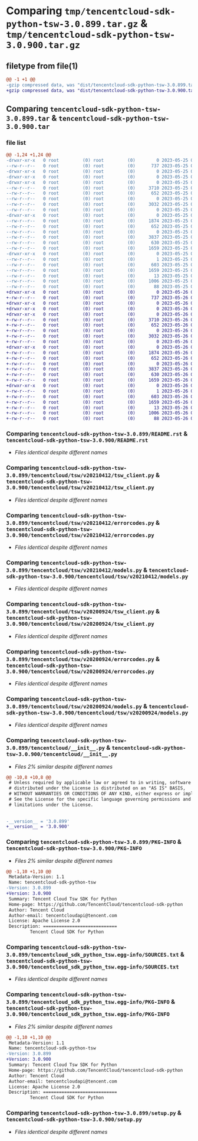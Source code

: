 # Comparing `tmp/tencentcloud-sdk-python-tsw-3.0.899.tar.gz` & `tmp/tencentcloud-sdk-python-tsw-3.0.900.tar.gz`

## filetype from file(1)

```diff
@@ -1 +1 @@
-gzip compressed data, was "dist/tencentcloud-sdk-python-tsw-3.0.899.tar", last modified: Thu May 25 00:40:26 2023, max compression
+gzip compressed data, was "dist/tencentcloud-sdk-python-tsw-3.0.900.tar", last modified: Fri May 26 02:31:24 2023, max compression
```

## Comparing `tencentcloud-sdk-python-tsw-3.0.899.tar` & `tencentcloud-sdk-python-tsw-3.0.900.tar`

### file list

```diff
@@ -1,24 +1,24 @@
-drwxr-xr-x   0 root         (0) root         (0)        0 2023-05-25 00:40:26.000000 tencentcloud-sdk-python-tsw-3.0.899/
--rw-r--r--   0 root         (0) root         (0)      737 2023-05-25 00:40:26.000000 tencentcloud-sdk-python-tsw-3.0.899/README.rst
-drwxr-xr-x   0 root         (0) root         (0)        0 2023-05-25 00:40:26.000000 tencentcloud-sdk-python-tsw-3.0.899/tencentcloud/
-drwxr-xr-x   0 root         (0) root         (0)        0 2023-05-25 00:40:26.000000 tencentcloud-sdk-python-tsw-3.0.899/tencentcloud/tsw/
-drwxr-xr-x   0 root         (0) root         (0)        0 2023-05-25 00:40:26.000000 tencentcloud-sdk-python-tsw-3.0.899/tencentcloud/tsw/v20210412/
--rw-r--r--   0 root         (0) root         (0)     3710 2023-05-25 00:40:26.000000 tencentcloud-sdk-python-tsw-3.0.899/tencentcloud/tsw/v20210412/tsw_client.py
--rw-r--r--   0 root         (0) root         (0)      652 2023-05-25 00:40:26.000000 tencentcloud-sdk-python-tsw-3.0.899/tencentcloud/tsw/v20210412/errorcodes.py
--rw-r--r--   0 root         (0) root         (0)        0 2023-05-25 00:40:26.000000 tencentcloud-sdk-python-tsw-3.0.899/tencentcloud/tsw/v20210412/__init__.py
--rw-r--r--   0 root         (0) root         (0)     3032 2023-05-25 00:40:26.000000 tencentcloud-sdk-python-tsw-3.0.899/tencentcloud/tsw/v20210412/models.py
--rw-r--r--   0 root         (0) root         (0)        0 2023-05-25 00:40:26.000000 tencentcloud-sdk-python-tsw-3.0.899/tencentcloud/tsw/__init__.py
-drwxr-xr-x   0 root         (0) root         (0)        0 2023-05-25 00:40:26.000000 tencentcloud-sdk-python-tsw-3.0.899/tencentcloud/tsw/v20200924/
--rw-r--r--   0 root         (0) root         (0)     1874 2023-05-25 00:40:26.000000 tencentcloud-sdk-python-tsw-3.0.899/tencentcloud/tsw/v20200924/tsw_client.py
--rw-r--r--   0 root         (0) root         (0)      652 2023-05-25 00:40:26.000000 tencentcloud-sdk-python-tsw-3.0.899/tencentcloud/tsw/v20200924/errorcodes.py
--rw-r--r--   0 root         (0) root         (0)        0 2023-05-25 00:40:26.000000 tencentcloud-sdk-python-tsw-3.0.899/tencentcloud/tsw/v20200924/__init__.py
--rw-r--r--   0 root         (0) root         (0)     3837 2023-05-25 00:40:26.000000 tencentcloud-sdk-python-tsw-3.0.899/tencentcloud/tsw/v20200924/models.py
--rw-r--r--   0 root         (0) root         (0)      630 2023-05-25 00:40:26.000000 tencentcloud-sdk-python-tsw-3.0.899/tencentcloud/__init__.py
--rw-r--r--   0 root         (0) root         (0)     1659 2023-05-25 00:40:26.000000 tencentcloud-sdk-python-tsw-3.0.899/PKG-INFO
-drwxr-xr-x   0 root         (0) root         (0)        0 2023-05-25 00:40:26.000000 tencentcloud-sdk-python-tsw-3.0.899/tencentcloud_sdk_python_tsw.egg-info/
--rw-r--r--   0 root         (0) root         (0)        1 2023-05-25 00:40:26.000000 tencentcloud-sdk-python-tsw-3.0.899/tencentcloud_sdk_python_tsw.egg-info/dependency_links.txt
--rw-r--r--   0 root         (0) root         (0)      603 2023-05-25 00:40:26.000000 tencentcloud-sdk-python-tsw-3.0.899/tencentcloud_sdk_python_tsw.egg-info/SOURCES.txt
--rw-r--r--   0 root         (0) root         (0)     1659 2023-05-25 00:40:26.000000 tencentcloud-sdk-python-tsw-3.0.899/tencentcloud_sdk_python_tsw.egg-info/PKG-INFO
--rw-r--r--   0 root         (0) root         (0)       13 2023-05-25 00:40:26.000000 tencentcloud-sdk-python-tsw-3.0.899/tencentcloud_sdk_python_tsw.egg-info/top_level.txt
--rw-r--r--   0 root         (0) root         (0)     1006 2023-05-25 00:40:26.000000 tencentcloud-sdk-python-tsw-3.0.899/setup.py
--rw-r--r--   0 root         (0) root         (0)       88 2023-05-25 00:40:26.000000 tencentcloud-sdk-python-tsw-3.0.899/setup.cfg
+drwxr-xr-x   0 root         (0) root         (0)        0 2023-05-26 02:31:24.000000 tencentcloud-sdk-python-tsw-3.0.900/
+-rw-r--r--   0 root         (0) root         (0)      737 2023-05-26 02:31:24.000000 tencentcloud-sdk-python-tsw-3.0.900/README.rst
+drwxr-xr-x   0 root         (0) root         (0)        0 2023-05-26 02:31:24.000000 tencentcloud-sdk-python-tsw-3.0.900/tencentcloud/
+drwxr-xr-x   0 root         (0) root         (0)        0 2023-05-26 02:31:24.000000 tencentcloud-sdk-python-tsw-3.0.900/tencentcloud/tsw/
+drwxr-xr-x   0 root         (0) root         (0)        0 2023-05-26 02:31:24.000000 tencentcloud-sdk-python-tsw-3.0.900/tencentcloud/tsw/v20210412/
+-rw-r--r--   0 root         (0) root         (0)     3710 2023-05-26 02:31:24.000000 tencentcloud-sdk-python-tsw-3.0.900/tencentcloud/tsw/v20210412/tsw_client.py
+-rw-r--r--   0 root         (0) root         (0)      652 2023-05-26 02:31:24.000000 tencentcloud-sdk-python-tsw-3.0.900/tencentcloud/tsw/v20210412/errorcodes.py
+-rw-r--r--   0 root         (0) root         (0)        0 2023-05-26 02:31:24.000000 tencentcloud-sdk-python-tsw-3.0.900/tencentcloud/tsw/v20210412/__init__.py
+-rw-r--r--   0 root         (0) root         (0)     3032 2023-05-26 02:31:24.000000 tencentcloud-sdk-python-tsw-3.0.900/tencentcloud/tsw/v20210412/models.py
+-rw-r--r--   0 root         (0) root         (0)        0 2023-05-26 02:31:24.000000 tencentcloud-sdk-python-tsw-3.0.900/tencentcloud/tsw/__init__.py
+drwxr-xr-x   0 root         (0) root         (0)        0 2023-05-26 02:31:24.000000 tencentcloud-sdk-python-tsw-3.0.900/tencentcloud/tsw/v20200924/
+-rw-r--r--   0 root         (0) root         (0)     1874 2023-05-26 02:31:24.000000 tencentcloud-sdk-python-tsw-3.0.900/tencentcloud/tsw/v20200924/tsw_client.py
+-rw-r--r--   0 root         (0) root         (0)      652 2023-05-26 02:31:24.000000 tencentcloud-sdk-python-tsw-3.0.900/tencentcloud/tsw/v20200924/errorcodes.py
+-rw-r--r--   0 root         (0) root         (0)        0 2023-05-26 02:31:24.000000 tencentcloud-sdk-python-tsw-3.0.900/tencentcloud/tsw/v20200924/__init__.py
+-rw-r--r--   0 root         (0) root         (0)     3837 2023-05-26 02:31:24.000000 tencentcloud-sdk-python-tsw-3.0.900/tencentcloud/tsw/v20200924/models.py
+-rw-r--r--   0 root         (0) root         (0)      630 2023-05-26 02:31:24.000000 tencentcloud-sdk-python-tsw-3.0.900/tencentcloud/__init__.py
+-rw-r--r--   0 root         (0) root         (0)     1659 2023-05-26 02:31:24.000000 tencentcloud-sdk-python-tsw-3.0.900/PKG-INFO
+drwxr-xr-x   0 root         (0) root         (0)        0 2023-05-26 02:31:24.000000 tencentcloud-sdk-python-tsw-3.0.900/tencentcloud_sdk_python_tsw.egg-info/
+-rw-r--r--   0 root         (0) root         (0)        1 2023-05-26 02:31:24.000000 tencentcloud-sdk-python-tsw-3.0.900/tencentcloud_sdk_python_tsw.egg-info/dependency_links.txt
+-rw-r--r--   0 root         (0) root         (0)      603 2023-05-26 02:31:24.000000 tencentcloud-sdk-python-tsw-3.0.900/tencentcloud_sdk_python_tsw.egg-info/SOURCES.txt
+-rw-r--r--   0 root         (0) root         (0)     1659 2023-05-26 02:31:24.000000 tencentcloud-sdk-python-tsw-3.0.900/tencentcloud_sdk_python_tsw.egg-info/PKG-INFO
+-rw-r--r--   0 root         (0) root         (0)       13 2023-05-26 02:31:24.000000 tencentcloud-sdk-python-tsw-3.0.900/tencentcloud_sdk_python_tsw.egg-info/top_level.txt
+-rw-r--r--   0 root         (0) root         (0)     1006 2023-05-26 02:31:24.000000 tencentcloud-sdk-python-tsw-3.0.900/setup.py
+-rw-r--r--   0 root         (0) root         (0)       88 2023-05-26 02:31:24.000000 tencentcloud-sdk-python-tsw-3.0.900/setup.cfg
```

### Comparing `tencentcloud-sdk-python-tsw-3.0.899/README.rst` & `tencentcloud-sdk-python-tsw-3.0.900/README.rst`

 * *Files identical despite different names*

### Comparing `tencentcloud-sdk-python-tsw-3.0.899/tencentcloud/tsw/v20210412/tsw_client.py` & `tencentcloud-sdk-python-tsw-3.0.900/tencentcloud/tsw/v20210412/tsw_client.py`

 * *Files identical despite different names*

### Comparing `tencentcloud-sdk-python-tsw-3.0.899/tencentcloud/tsw/v20210412/errorcodes.py` & `tencentcloud-sdk-python-tsw-3.0.900/tencentcloud/tsw/v20210412/errorcodes.py`

 * *Files identical despite different names*

### Comparing `tencentcloud-sdk-python-tsw-3.0.899/tencentcloud/tsw/v20210412/models.py` & `tencentcloud-sdk-python-tsw-3.0.900/tencentcloud/tsw/v20210412/models.py`

 * *Files identical despite different names*

### Comparing `tencentcloud-sdk-python-tsw-3.0.899/tencentcloud/tsw/v20200924/tsw_client.py` & `tencentcloud-sdk-python-tsw-3.0.900/tencentcloud/tsw/v20200924/tsw_client.py`

 * *Files identical despite different names*

### Comparing `tencentcloud-sdk-python-tsw-3.0.899/tencentcloud/tsw/v20200924/errorcodes.py` & `tencentcloud-sdk-python-tsw-3.0.900/tencentcloud/tsw/v20200924/errorcodes.py`

 * *Files identical despite different names*

### Comparing `tencentcloud-sdk-python-tsw-3.0.899/tencentcloud/tsw/v20200924/models.py` & `tencentcloud-sdk-python-tsw-3.0.900/tencentcloud/tsw/v20200924/models.py`

 * *Files identical despite different names*

### Comparing `tencentcloud-sdk-python-tsw-3.0.899/tencentcloud/__init__.py` & `tencentcloud-sdk-python-tsw-3.0.900/tencentcloud/__init__.py`

 * *Files 2% similar despite different names*

```diff
@@ -10,8 +10,8 @@
 # Unless required by applicable law or agreed to in writing, software
 # distributed under the License is distributed on an "AS IS" BASIS,
 # WITHOUT WARRANTIES OR CONDITIONS OF ANY KIND, either express or implied.
 # See the License for the specific language governing permissions and
 # limitations under the License.
 
 
-__version__ = '3.0.899'
+__version__ = '3.0.900'
```

### Comparing `tencentcloud-sdk-python-tsw-3.0.899/PKG-INFO` & `tencentcloud-sdk-python-tsw-3.0.900/PKG-INFO`

 * *Files 2% similar despite different names*

```diff
@@ -1,10 +1,10 @@
 Metadata-Version: 1.1
 Name: tencentcloud-sdk-python-tsw
-Version: 3.0.899
+Version: 3.0.900
 Summary: Tencent Cloud Tsw SDK for Python
 Home-page: https://github.com/TencentCloud/tencentcloud-sdk-python
 Author: Tencent Cloud
 Author-email: tencentcloudapi@tencent.com
 License: Apache License 2.0
 Description: ============================
         Tencent Cloud SDK for Python
```

### Comparing `tencentcloud-sdk-python-tsw-3.0.899/tencentcloud_sdk_python_tsw.egg-info/SOURCES.txt` & `tencentcloud-sdk-python-tsw-3.0.900/tencentcloud_sdk_python_tsw.egg-info/SOURCES.txt`

 * *Files identical despite different names*

### Comparing `tencentcloud-sdk-python-tsw-3.0.899/tencentcloud_sdk_python_tsw.egg-info/PKG-INFO` & `tencentcloud-sdk-python-tsw-3.0.900/tencentcloud_sdk_python_tsw.egg-info/PKG-INFO`

 * *Files 2% similar despite different names*

```diff
@@ -1,10 +1,10 @@
 Metadata-Version: 1.1
 Name: tencentcloud-sdk-python-tsw
-Version: 3.0.899
+Version: 3.0.900
 Summary: Tencent Cloud Tsw SDK for Python
 Home-page: https://github.com/TencentCloud/tencentcloud-sdk-python
 Author: Tencent Cloud
 Author-email: tencentcloudapi@tencent.com
 License: Apache License 2.0
 Description: ============================
         Tencent Cloud SDK for Python
```

### Comparing `tencentcloud-sdk-python-tsw-3.0.899/setup.py` & `tencentcloud-sdk-python-tsw-3.0.900/setup.py`

 * *Files identical despite different names*

